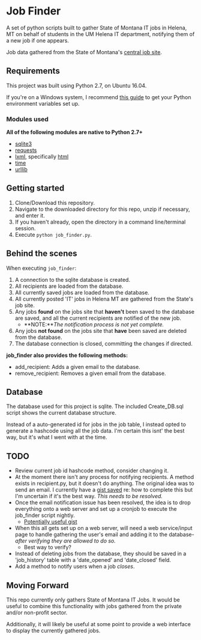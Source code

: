 # Job Finder

A set of python scripts built to gather State of Montana IT jobs in Helena, MT on behalf of students in the UM Helena IT department, notifying them of a new job if one appears.

Job data gathered from the State of Montana's [central job site](https://mtstatejobs.taleo.net/careersection/200/jobsearch.ftl?lang=en).

## Requirements

This project was built using Python 2.7, on Ubuntu 16.04. 

If you're on a Windows system, I recommend [this guide](https://github.com/BurntSushi/nfldb/wiki/Python-&-pip-Windows-installation) to get your Python environment variables set up.

### Modules used

**All of the following modules are native to Python 2.7+**

- [sqlite3](https://docs.python.org/2/library/sqlite3.html)
- [requests](http://docs.python-requests.org/en/master/)
- [lxml](http://lxml.de/), specifically [html](http://lxml.de/lxmlhtml.html)
- [time](https://docs.python.org/2/library/time.html)
- [urllib](https://docs.python.org/2/library/urllib.html)

## Getting started

1. Clone/Download this repository.
2. Navigate to the downloaded directory for this repo, unzip if necessary, and enter it.
3. If you haven't already, open the directory in a command line/terminal session. 
4. Execute `python job_finder.py`.

## Behind the scenes

When executing `job_finder`:

1. A connection to the sqlite database is created.
2. All recipients are loaded from the database.
3. All currently saved jobs are loaded from the database.
4. All currently posted 'IT' jobs in Helena MT are gathered from the State's job site.
5. Any jobs **found** on the jobs site that **haven't** been saved to the database are saved, and all the current recipients are notified of the new job.
    - **NOTE:***The notification process is not yet complete.*
6. Any jobs **not found** on the jobs site that **have** been saved are deleted from the database.
7. The database connection is closed, committing the changes if directed.

**job_finder also provides the following methods:**

- add_recipient: Adds a given email to the database.
- remove_recipient: Removes a given email from the database.

## Database

The database used for this project is sqlite. The included Create_DB.sql script shows the current database structure.

Instead of a auto-generated id for jobs in the job table, I instead opted to generate a hashcode using all the job data. I'm certain this isnt' the best way, but it's what I went with at the time.

## TODO

- Review current job id hashcode method, consider changing it.
- At the moment there isn't any process for notifying recipients. A method exists in recipient.py, but it doesn't do anything. The original idea was to send an email. I currently have a [gist saved](https://gist.github.com/William-Lake/6eb8d8f5b08e0251b5df3589ead788a4) re: how to complete this but I'm uncertain if it's the best way. *This needs to be resolved.*
- Once the email notification issue has been resolved, the idea is to drop everything onto a web server and set up a cronjob to execute the job_finder script nightly.
    - [Potentially useful gist](https://gist.github.com/William-Lake/f50758f07a28f097fda78172379ecb63)
- When this all gets set up on a web server, will need a web service/input page to handle gathering the user's email and adding it to the database- *after verifying they are allowed to do so.*
    - Best way to verify?
- Instead of deleting jobs from the database, they should be saved in a 'job_history' table with a 'date_opened' and 'date_closed' field.
- Add a method to notify users when a job *closes*.

## Moving Forward

This repo currently only gathers State of Montana IT Jobs. It would be useful to combine this functionality with jobs gathered from the private and/or non-profit sector.

Additionally, it will likely be useful at some point to provide a web interface to display the currently gathered jobs.


